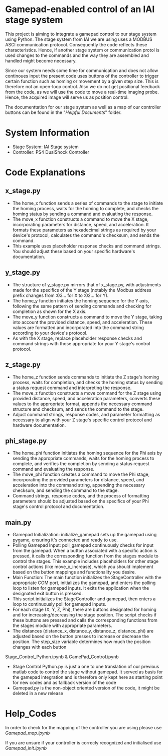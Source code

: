 # Gamepad-enabled control of an IAI stage system

This project is aiming to integrate a gamepad control to our stage system using Python. The stage system from IAI we are using uses a MODBUS ASCI communication protocol. Consequently the code reflects these characteristics. Hence, if another stage system or communication protol is used changes to the commands and the way they are assembled and handled might become necessary. 

Since our system needs some time for communication and does not allow continoues input the present code uses buttons of the controller to trigger certain function such as homing or movement by a given step size. This is therefore not an open-loop control. Also we do not get positional feedback from the code, as we will use the code to move a real-time imaging probe. Hence, the acquired image will serve us as position control. 

The documenttation for our stage system as well as a map of our controller buttons can be found in the "*Helpful Documents*" folder. 

# System Information
- Stage System: IAI Stage system
- Controller: PS4 DualShock Controller

# Code Explanations
## x_stage.py

- The home_x function sends a series of commands to the stage to initiate the homing process, waits for the homing to complete, and checks the homing status by sending a command and evaluating the response.
- The move_x function constructs a command to move the X stage, incorporating parameters for distance, speed, and acceleration. It formats these parameters as hexadecimal strings as required by your device's protocol, calculates the command's checksum, and sends the command.
- This example uses placeholder response checks and command strings. You should adjust these based on your specific hardware's documentation.

## y_stage.py

- The structure of y_stage.py mirrors that of x_stage.py, with adjustments made for the specifics of the Y stage (notably the Modbus address prefix changes from :03... for X to :02... for Y).
- The home_y function initiates the homing sequence for the Y axis, following the same pattern of sending commands and checking for completion as shown for the X axis.
- The move_y function constructs a command to move the Y stage, taking into account the provided distance, speed, and acceleration. These values are formatted and incorporated into the command string according to your device's protocol.
- As with the X stage, replace placeholder response checks and command strings with those appropriate for your Y stage's control protocol.


## z_stage.py

- The home_z function sends commands to initiate the Z stage's homing process, waits for completion, and checks the homing status by sending a status request command and interpreting the response.
- The move_z function constructs a move command for the Z stage using provided distance, speed, and acceleration parameters, converts these values to the appropriate format, appends the necessary command structure and checksum, and sends the command to the stage.
- Adjust command strings, response codes, and parameter formatting as necessary to align with your Z stage's specific control protocol and hardware documentation.



## phi_stage.py

- The home_phi function initiates the homing sequence for the Phi axis by sending the appropriate commands, waits for the homing process to complete, and verifies the completion by sending a status request command and evaluating the response.
- The move_phi function creates a command to move the Phi stage, incorporating the provided parameters for distance, speed, and acceleration into the command string, appending the necessary checksum, and sending the command to the stage.
- Command strings, response codes, and the process of formatting parameters should be adjusted based on the specifics of your Phi stage's control protocol and documentation.



## main.py

- Gamepad Initialization: initialize_gamepad sets up the gamepad using pygame, ensuring it's connected and ready to use.
- Polling Gamepad Input: poll_gamepad continuously checks for input from the gamepad. When a button associated with a specific action is pressed, it calls the corresponding function from the stages module to control the stages. This example includes placeholders for other stage control actions (like move_x_increase), which you should implement based on the button mappings and functionality you desire.
- Main Function: The main function initializes the StageController with the appropriate COM port, initializes the gamepad, and enters the polling loop to listen for gamepad inputs. It exits the application when the designated exit button is pressed.
- This script initializes the StageController and gamepad, then enters a loop to continuously poll for gamepad inputs.
- For each stage (X, Y, Z, Phi), there are buttons designated for homing and for increasing/decreasing the stage position. The script checks if these buttons are pressed and calls the corresponding functions from the stages module with appropriate parameters.
- The distances (distance_x, distance_y, distance_z, distance_phi) are adjusted based on the button presses to increase or decrease the position. The step_size variable determines how much the position changes with each button

Stage_Control_Python.ipynb & GamePad_Control.ipynb

- Stage Control Python.py is just a one to one translation of our previous matlab code to control the stage without gamepad. It served as basis for the gamepad integration and is therefore only kept here as starting point for new codes and as fallback version of the code
- Gamepad.py is the non-object oriented version of the code, it might be deleted in a new release


# Help_Codes

In order to check for the mapping of the controller you are using please use *Gamepad_map.ipynb*

If you are unsure if your controller is correcly recognized and initialised use *Gamepad_init.ipynb*

